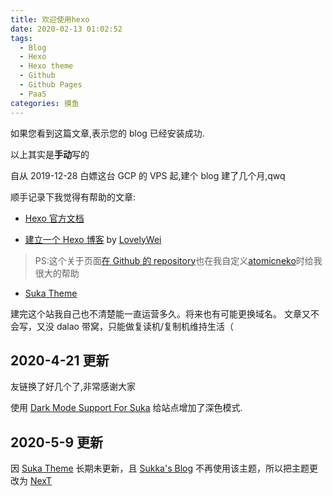 ```yaml
---
title: 欢迎使用hexo
date: 2020-02-13 01:02:52
tags:
  - Blog
  - Hexo
  - Hexo theme
  - Github
  - Github Pages
  - PaaS
categories: 摸鱼
---
```


如果您看到这篇文章,表示您的 blog 已经安装成功.

<!-- more -->

以上其实是**手动**写的

自从 2019-12-28 白嫖这台 GCP 的 VPS 起,建个 blog 建了几个月,qwq

顺手记录下我觉得有帮助的文章:

- [Hexo 官方文档](https://hexo.io/zh-cn/docs/)

- [建立一个 Hexo 博客](https://hex.moe/p/9b3fb8b9/) by [LovelyWei](https://hex.moe/)

> PS:这个关于页面[在 Github 的 repository](https://github.com/LovelyWei/aboutPage)也在我自定义[atomicneko](https://github.com/amphineko/atomicneko)时给我很大的帮助

- [Suka Theme](https://theme-suka.skk.moe)

建完这个站我自己也不清楚能一直运营多久。将来也有可能更换域名。
文章又不会写，又没 dalao 带窝，只能做复读机/复制机维持生活（

## 2020-4-21 更新

友链换了好几个了,非常感谢大家

使用 [Dark Mode Support For Suka](https://github.com/EdisonJwa/hexo-theme-suka/tree/canary) 给站点增加了深色模式.

## 2020-5-9 更新

因 [Suka Theme](https://theme-suka.skk.moe) 长期未更新，且 [Sukka's Blog](https://blog.skk.moe) 不再使用该主题，所以把主题更改为 [NexT](https://theme-next.org)
